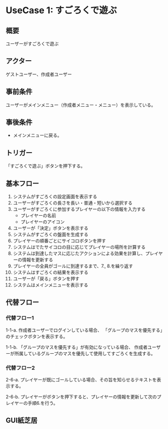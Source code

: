 # UseCase 1:  すごろくで遊ぶ

## 概要
ユーザーがすごろくで遊ぶ

## アクター
ゲストユーザー、作成者ユーザー

## 事前条件
ユーザーがメインメニュー（作成者メニュー・メニュー）を表示している。

## 事後条件
- メインメニューに戻る。

## トリガー
「すごろくで遊ぶ」ボタンを押下する。

## 基本フロー
1. システムがすごろくの設定画面を表示する
2. ユーザーがすごろくの長さを長い・普通・短いから選択する
3. ユーザーがすごろくに参加するプレイヤーの以下の情報を入力する
    - プレイヤーの名前
    - プレイヤーのアイコン
4. ユーザーが「決定」ボタンを表示する
5. システムがすごろくの盤面を生成する
6. プレイヤーの順番ごとにサイコロボタンを押す
7. システムはでたサイコロの目に応じてプレイヤーの場所を計算する
8. システムは到達したマスに応じたアクションによる効果を計算し、プレイヤーの情報を更新する
9. プレイヤーの全員がゴールに到達するまで、7., 8.を繰り返す
10. システムはすごろくの結果を表示する
11. ユーザーが「戻る」ボタンを押す
12. システムはメインメニューを表示する

## 代替フロー
### 代替フロー1
1-1-a. 作成者ユーザーでログインしている場合、
「グループのマスを優先する」のチェックボタンを表示する。

1-1-b. 「グループのマスを優先する」が有効になっている場合、
作成者ユーザーが所属しているグループのマスを優先して使用してすごろくを生成する。


### 代替フロー2
2-6-a. プレイヤーが既にゴールしている場合、その旨を知らせるテキストを表示する。

2-6-b. プレイヤーがボタンを押下すると、プレイヤーの情報を更新して次のプレイヤーの手順6.を行う。

## GUI紙芝居
